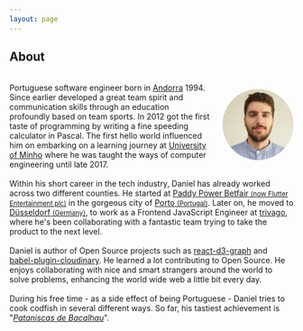 ```yaml
---
layout: page
---
```


<section>
    <h2>About</h2>
    <img
        align="right"
        width="25%"
        height="25%"
        style="text-align: center; margin-left: 20px; margin-top: 28px; display: block; border-radius: 50%;"
        src="/assets/img/avatar-icon.jpg"
        alt="author avatar image"/>
    <br/>
    Portuguese software engineer born in <a href="https://en.wikipedia.org/wiki/Andorra" target="_blank" title="Wikipedia page of Andorra">Andorra</a> 1994. Since earlier developed a great team spirit and communication skills through an education profoundly based on team sports.
    In 2012 got the first taste of programming by writing a fine speeding calculator in Pascal.
    The first hello world influenced him on embarking on a learning journey at <a href="https://www.uminho.pt/EN" target="_blank" title="Official website of University of Minho, Braga, Portugal">University of Minho</a> where he was taught the ways of computer engineering until late 2017.
    <br/>
    <br/>
    Within his short career in the tech industry, Daniel has already worked across two different counties. He started at <a href="https://en.wikipedia.org/wiki/Andorra" target="_blank" title="Wikipedia page of Flutter Entertainment">Paddy Power Betfair <small>(now Flutter Entertainment plc)</small></a> in the gorgeous city of <a href="https://en.wikipedia.org/wiki/Porto" target="_blank" title="Wikipedia page for Porto, city in Portugal">Porto <small>(Portugal)</small></a>. Later on, he moved to <a href="https://en.wikipedia.org/wiki/D%C3%BCsseldorf" target="_blank" title="Wikipedia page for, Dusseldorf, city in Germany">Düsseldorf <small>(Germany)</small></a>, to work as a Frontend JavaScript Engineer at <a href="https://www.trivago.com/" target="_blank" title="Find your ideal hotel and compare prices from different websites">trivago</a>, where he's been collaborating with a fantastic team trying to take the product to the next level.
    <br/>
    <br/>
    Daniel is author of Open Source projects such as <a href="https://github.com/danielcaldas/react-d3-graph" target="_blank" title="Interactive and configurable graphs with react and d3 effortlessly">react-d3-graph</a> and <a href="https://github.com/danielcaldas/react-d3-graph" target="_blank" title="Compile cloudinary URLs at build time.">babel-plugin-cloudinary</a>. He learned a lot contributing to Open Source. He enjoys collaborating with nice and smart strangers around the world to solve problems, enhancing the world wide web a little bit every day.
    <br/>
    <br/>
    During his free time - as a side effect of being Portuguese - Daniel tries to cook codfish in several different ways. So far, his tastiest achievement is "<a href="https://lifestyle.sapo.pt/sabores/receitas/pataniscas-de-bacalhau-4" target="_blank" title="Portuguese recipe of codfish cakes"><i>Pataniscas de Bacalhau</i></a>".
</section>
